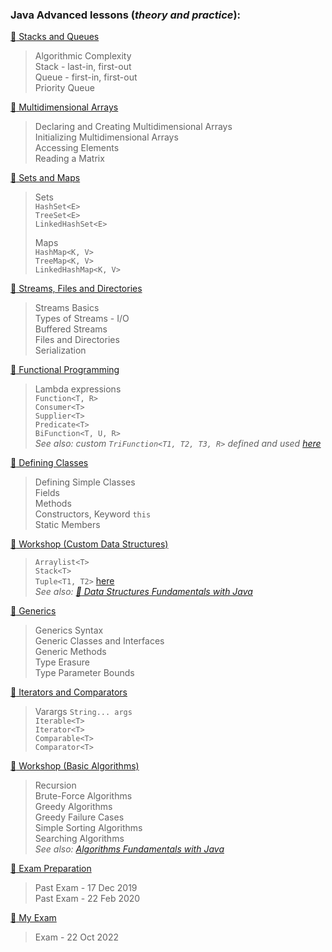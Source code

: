 ### Java Advanced lessons (_theory and practice_):
[:file_folder: Stacks and Queues](https://github.com/thrako/java_advanced/tree/main/lesson01_stacks_and_queues)  
> Algorithmic Complexity  
>  Stack - last-in, first-out  
>  Queue - first-in, first-out  
>  Priority Queue    
>

[:file_folder: Multidimensional Arrays](https://github.com/thrako/java_advanced/tree/main/lesson02_multidimensional_arrays)
> Declaring and Creating Multidimensional Arrays  
> Initializing Multidimensional Arrays  
> Accessing Elements  
> Reading a Matrix  
> 

[:file_folder: Sets and Maps](https://github.com/thrako/java_advanced/tree/main/lesson03_sets_and_maps_advanced)
> Sets  
> `HashSet<E>`  
> `TreeSet<E>`  
> `LinkedHashSet<E>`  
>
> Maps  
> `HashMap<K, V>`  
> `TreeMap<K, V>`  
> `LinkedHashMap<K, V>`  
>

[:file_folder: Streams, Files and Directories](https://github.com/thrako/java_advanced/tree/main/lesson04_streams_files_and_directories)  
> Streams Basics  
> Types of Streams - I/O  
> Buffered Streams  
> Files and Directories  
> Serialization  
>

[:file_folder: Functional Programming](https://github.com/thrako/java_advanced/tree/main/lesson05_functional_programming)
> Lambda expressions  
> `Function<T, R>`  
> `Consumer<T>`  
> `Supplier<T>`  
> `Predicate<T>`  
> `BiFunction<T, U, R>`  
> *See also: custom `TriFunction<T1, T2, T3, R>` defined and used [here](https://github.com/thrako/java_oop/tree/main/lesson05_polymorphism/exercise/n02_vehicles_extension)*   
> 

[:file_folder: Defining Classes](https://github.com/thrako/java_advanced/tree/main/lesson06_defining_classes)
> Defining Simple Classes  
> Fields  
> Methods  
> Constructors, Keyword `this`  
> Static Members  
>

[:file_folder: Workshop (Custom Data Structures)](https://github.com/thrako/java_advanced/tree/main/lesson07_custom_data_structures)
> `Arraylist<T>`  
> `Stack<T>`  
> `Tuple<T1, T2>` [here](https://github.com/thrako/java_advanced/tree/main/lesson08_generics/exercise/N09_Tuple)  
> *See also: [:file_folder: Data Structures Fundamentals with Java]()*
> 

[:file_folder: Generics](https://github.com/thrako/java_advanced/tree/main/lesson08_generics)
> Generics Syntax  
> Generic Classes and Interfaces  
> Generic Methods  
> Type Erasure   
> Type Parameter Bounds  
> 

[:file_folder: Iterators and Comparators](https://github.com/thrako/java_advanced/tree/main/lesson09_iterators_and_comparators)
> Varargs `String... args`  
> `Iterable<T>`  
> `Iterator<T>`  
> `Comparable<T>`  
> `Comparator<T>`  
>  

[:file_folder: Workshop (Basic Algorithms)]()
> Recursion  
> Brute-Force Algorithms  
> Greedy Algorithms  
> Greedy Failure Cases  
> Simple Sorting Algorithms  
> Searching Algorithms  
> *See also: [Algorithms Fundamentals with Java](https://github.com/thrako/algorithms_fundamentals_with_java)*
>

[:file_folder: Exam Preparation](https://github.com/thrako/java_advanced/tree/main/practice)  
> Past Exam - 17 Dec 2019  
> Past Exam - 22 Feb 2020  
> 

[:file_folder: My Exam](https://github.com/thrako/java_advanced/tree/main/my_exam)
> Exam - 22 Oct 2022